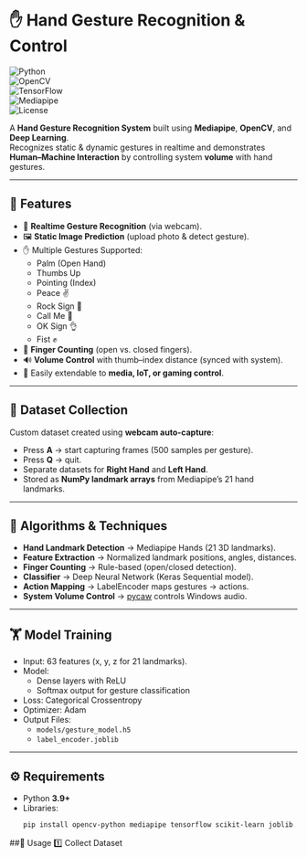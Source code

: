 # ✋ Hand Gesture Recognition & Control

![Python](https://img.shields.io/badge/Python-3.9%2B-blue)  
![OpenCV](https://img.shields.io/badge/OpenCV-Enabled-green)  
![TensorFlow](https://img.shields.io/badge/TensorFlow-2.x-orange)  
![Mediapipe](https://img.shields.io/badge/Mediapipe-Hands-red)  
![License](https://img.shields.io/badge/License-MIT-lightgrey)

A **Hand Gesture Recognition System** built using **Mediapipe**, **OpenCV**, and **Deep Learning**.  
Recognizes static & dynamic gestures in realtime and demonstrates **Human–Machine Interaction** by controlling system **volume** with hand gestures.

---

## 📌 Features
- 🎥 **Realtime Gesture Recognition** (via webcam).  
- 🖼️ **Static Image Prediction** (upload photo & detect gesture).  
- ✋ Multiple Gestures Supported:  
  - Palm (Open Hand)  
  - Thumbs Up  
  - Pointing (Index)  
  - Peace ✌️  
  - Rock Sign 🤘  
  - Call Me 🤙  
  - OK Sign 👌  
  - Fist ✊  
- 🔢 **Finger Counting** (open vs. closed fingers).  
- 🔊 **Volume Control** with thumb–index distance (synced with system).  
- 📡 Easily extendable to **media, IoT, or gaming control**.  

---

## 📂 Dataset Collection
Custom dataset created using **webcam auto-capture**:
- Press **A** → start capturing frames (500 samples per gesture).  
- Press **Q** → quit.  
- Separate datasets for **Right Hand** and **Left Hand**.  
- Stored as **NumPy landmark arrays** from Mediapipe’s 21 hand landmarks.  

---

## 🧠 Algorithms & Techniques
- **Hand Landmark Detection** → Mediapipe Hands (21 3D landmarks).  
- **Feature Extraction** → Normalized landmark positions, angles, distances.  
- **Finger Counting** → Rule-based (open/closed detection).  
- **Classifier** → Deep Neural Network (Keras Sequential model).  
- **Action Mapping** → LabelEncoder maps gestures → actions.  
- **System Volume Control** → [pycaw](https://github.com/AndreMiras/pycaw) controls Windows audio.  

---

## 🏋️ Model Training
- Input: 63 features (x, y, z for 21 landmarks).  
- Model:  
  - Dense layers with ReLU  
  - Softmax output for gesture classification  
- Loss: Categorical Crossentropy  
- Optimizer: Adam  
- Output Files:  
  - `models/gesture_model.h5`  
  - `label_encoder.joblib`  

---

## ⚙️ Requirements
- Python **3.9+**  
- Libraries:
  ```bash
  pip install opencv-python mediapipe tensorflow scikit-learn joblib pycaw comtypes numpy

##🚀 Usage
1️⃣ Collect Dataset
